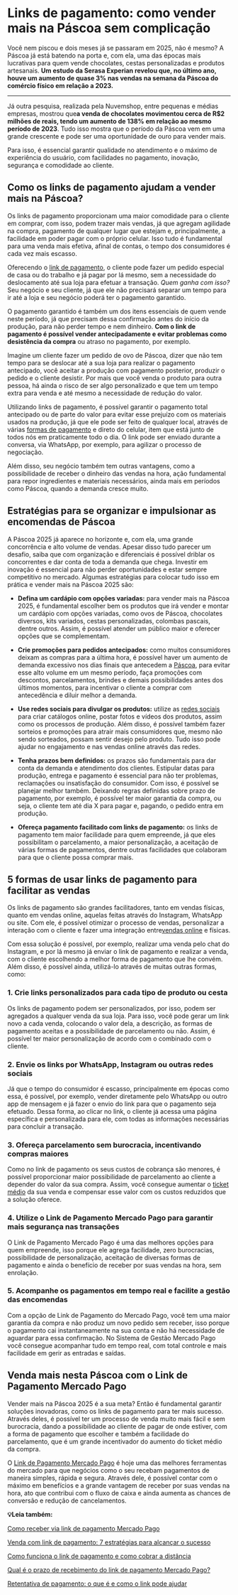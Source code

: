 # Links de pagamento: como vender mais na Páscoa sem complicação

Você nem piscou e dois meses já se passaram em 2025, não é mesmo? A Páscoa já está batendo na porta e, com ela, uma das épocas mais lucrativas para quem vende chocolates, cestas personalizadas e produtos artesanais. **Um estudo da Serasa Experian revelou que, no último ano, houve um aumento de quase 3% nas vendas na semana da Páscoa do comércio físico em relação a 2023.**

****

Já outra pesquisa, realizada pela Nuvemshop, entre pequenas e médias empresas, mostrou que**a venda de chocolates movimentou cerca de R$2 milhões de reais, tendo um aumento de 138% em relação ao mesmo período de 2023**. Tudo isso mostra que o período da Páscoa vem em uma grande crescente e pode ser uma oportunidade de ouro para vender mais.

Para isso, é essencial garantir qualidade no atendimento e o máximo de experiência do usuário, com facilidades no pagamento, inovação, segurança e comodidade ao cliente.

## **Como os links de pagamento ajudam a vender mais na Páscoa?**

Os links de pagamento proporcionam uma maior comodidade para o cliente em comprar, com isso, podem trazer mais vendas, já que agregam agilidade na compra, pagamento de qualquer lugar que estejam e, principalmente, a facilidade em poder pagar com o próprio celular. Isso tudo é fundamental para uma venda mais efetiva, afinal de contas, o tempo dos consumidores é cada vez mais escasso.

Oferecendo o [link de pagamento](https://meubolso.mercadopago.com.br/venda-e-receba-online-com-o-link-de-pagamento), o cliente pode fazer um pedido especial de casa ou do trabalho e já pagar por lá mesmo, sem a necessidade do deslocamento até sua loja para efetuar a transação. *Quem ganha com isso?* Seu negócio e seu cliente, já que ele não precisará separar um tempo para ir até a loja e seu negócio poderá ter o pagamento garantido.

O pagamento garantido é também um dos itens essenciais de quem vende neste período, já que precisam dessa confirmação antes do início da produção, para não perder tempo e nem dinheiro. **Com o link de pagamento é possível vender antecipadamente e evitar problemas como desistência da compra** ou atraso no pagamento, por exemplo.

Imagine um cliente fazer um pedido de ovo de Páscoa, dizer que não tem tempo para se deslocar até a sua loja para realizar o pagamento antecipado, você aceitar a produção com pagamento posterior, produzir o pedido e o cliente desistir. Por mais que você venda o produto para outra pessoa, há ainda o risco de ser algo personalizado e que tem um tempo extra para venda e até mesmo a necessidade de redução do valor.

Utilizando links de pagamento, é possível garantir o pagamento total antecipado ou de parte do valor para evitar esse prejuízo com os materiais usados na produção, já que ele pode ser feito de qualquer local, através de várias [formas de pagamento](https://meubolso.mercadopago.com.br/ampliar-formas-de-pagamento-no-dia-dos-pais) e direto do celular, item que está junto de todos nós em praticamente todo o dia. O link pode ser enviado durante a conversa, via WhatsApp, por exemplo, para agilizar o processo de negociação.

Além disso, seu negócio também tem outras vantagens, como a possibilidade de receber o dinheiro das vendas na hora, ação fundamental para repor ingredientes e materiais necessários, ainda mais em períodos como Páscoa, quando a demanda cresce muito.

## **Estratégias para se organizar e impulsionar as encomendas de Páscoa**

A Páscoa 2025 já aparece no horizonte e, com ela, uma grande concorrência e alto volume de vendas. Apesar disso tudo parecer um desafio, saiba que com organização e diferenciais é possível driblar os concorrentes e dar conta de toda a demanda que chega. Investir em inovação é essencial para não perder oportunidades e estar sempre competitivo no mercado. Algumas estratégias para colocar tudo isso em prática e vender mais na Páscoa 2025 são:

- **Defina um cardápio com opções variadas:** para vender mais na Páscoa 2025, é fundamental escolher bem os produtos que irá vender e montar um cardápio com opções variadas, como ovos de Páscoa, chocolates diversos, kits variados, cestas personalizadas, colombas pascais, dentre outros. Assim, é possível atender um público maior e oferecer opções que se complementam.

- **Crie promoções para pedidos antecipados:** como muitos consumidores deixam as compras para a última hora, é possível haver um aumento de demanda excessivo nos dias finais que antecedem a [Páscoa](https://meubolso.mercadopago.com.br/renda-extra-na-pascoa), para evitar esse alto volume em um mesmo período, faça promoções com descontos, parcelamentos, brindes e demais possibilidades antes dos últimos momentos, para incentivar o cliente a comprar com antecedência e diluir melhor a demanda.

- **Use redes sociais para divulgar os produtos:** utilize as [redes sociais](https://meubolso.mercadopago.com.br/estrategias-para-vender-nas-redes-sociais-durante-a-black-friday) para criar catálogos online, postar fotos e vídeos dos produtos, assim como os processos de produção. Além disso, é possível também fazer sorteios e promoções para atrair mais consumidores que, mesmo não sendo sorteados, possam sentir desejo pelo produto. Tudo isso pode ajudar no engajamento e nas vendas online através das redes.

- **Tenha prazos bem definidos:** os prazos são fundamentais para dar conta da demanda e atendimento dos clientes. Estipular datas para produção, entrega e pagamento é essencial para não ter problemas, reclamações ou insatisfação do consumidor. Com isso, é possível se planejar melhor também. Deixando regras definidas sobre prazo de pagamento, por exemplo, é possível ter maior garantia da compra, ou seja, o cliente tem até dia X para pagar e, pagando, o pedido entra em produção.

- **Ofereça pagamento facilitado com links de pagamento:** os links de pagamento tem maior facilidade para quem empreende, já que eles possibilitam o parcelamento, a maior personalização, a aceitação de várias formas de pagamentos, dentre outras facilidades que colaboram para que o cliente possa comprar mais.

## **5 formas de usar links de pagamento para facilitar as vendas**

Os links de pagamento são grandes facilitadores, tanto em vendas físicas, quanto em vendas online, aquelas feitas através do Instagram, WhatsApp ou site. Com ele, é possível otimizar o processo de vendas, personalizar a interação com o cliente e fazer uma integração entre[vendas online](https://meubolso.mercadopago.com.br/melhore-suas-vendas-online-com-assinaturas-mercado-pago) e físicas.

Com essa solução é possível, por exemplo, realizar uma venda pelo chat do Instagram, e por lá mesmo já enviar o link de pagamento e realizar a venda, com o cliente escolhendo a melhor forma de pagamento que lhe convém. Além disso, é possível ainda, utilizá-lo através de muitas outras formas, como:

### **1. Crie links personalizados para cada tipo de produto ou cesta**

Os links de pagamento podem ser personalizados, por isso, podem ser agregados a qualquer venda da sua loja. Para isso, você pode gerar um link novo a cada venda, colocando o valor dela, a descrição, as formas de pagamento aceitas e a possibilidade de parcelamento ou não. Assim, é possível ter maior personalização de acordo com o combinado com o cliente.

### **2. Envie os links por WhatsApp, Instagram ou outras redes sociais**

Já que o tempo do consumidor é escasso, principalmente em épocas como essa, é possível, por exemplo, vender diretamente pelo WhatsApp ou outro app de mensagem e já fazer o envio do link para que o pagamento seja efetuado. Dessa forma, ao clicar no link, o cliente já acessa uma página específica e personalizada para ele, com todas as informações necessárias para concluir a transação.

### **3. Ofereça parcelamento sem burocracia, incentivando compras maiores**

Como no link de pagamento os seus custos de cobrança são menores, é possível proporcionar maior possibilidade de parcelamento ao cliente a depender do valor da sua compra. Assim, você consegue aumentar o [ticket médio](https://meubolso.mercadopago.com.br/ticket-medio-troca-de-colecao) da sua venda e compensar esse valor com os custos reduzidos que a solução oferece.

### **4. Utilize o Link de Pagamento Mercado Pago para garantir mais segurança nas transações**

O Link de Pagamento Mercado Pago é uma das melhores opções para quem empreende, isso porque ele agrega facilidade, zero burocracias, possibilidade de personalização, aceitação de diversas formas de pagamento e ainda o benefício de receber por suas vendas na hora, sem enrolação.

### **5. Acompanhe os pagamentos em tempo real e facilite a gestão das encomendas**

Com a opção de Link de Pagamento do Mercado Pago, você tem uma maior garantia da compra e não produz um novo pedido sem receber, isso porque o pagamento cai instantaneamente na sua conta e não há necessidade de aguardar para essa confirmação. No Sistema de Gestão Mercado Pago você consegue acompanhar tudo em tempo real, com total controle e mais facilidade em gerir as entradas e saídas.

## **Venda mais nesta Páscoa com o Link de Pagamento Mercado Pago**

Vender mais na Páscoa 2025 é a sua meta? Então é fundamental garantir soluções inovadoras, como os links de pagamento para ter mais sucesso. Através deles, é possível ter um processo de venda muito mais fácil e sem burocracia, dando a possibilidade ao cliente de pagar de onde estiver, com a forma de pagamento que escolher e também a facilidade do parcelamento, que é um grande incentivador do aumento do ticket médio da compra.

O [Link de Pagamento Mercado Pago](https://meubolso.mercadopago.com.br/garanta-mais-seguranca-com-link-de-pagamento-mercado-pago) é hoje uma das melhores ferramentas do mercado para que negócios como o seu recebam pagamentos de maneira simples, rápida e segura. Através dele, é possível contar com o máximo em benefícios e a grande vantagem de receber por suas vendas na hora, ato que contribui com o fluxo de caixa e ainda aumenta as chances de conversão e redução de cancelamentos.

**💡Leia também:**

[Como receber via link de pagamento Mercado Pago](https://meubolso.mercadopago.com.br/receber-link-de-pagamento-mercado-pago)

[Venda com link de pagamento: 7 estratégias para alcançar o sucesso](https://meubolso.mercadopago.com.br/venda-com-link-de-pagamento)

[Como funciona o link de pagamento e como cobrar a distância](https://meubolso.mercadopago.com.br/link-de-pagamento-descubra-como-funciona-essa-maneira-de-fazer-cobrancas-a-distancia)

[Qual é o prazo de recebimento do link de pagamento Mercado Pago?](https://meubolso.mercadopago.com.br/qual-e-o-prazo-de-recebimento-do-link-de-pagamento-mercado-pago)

[Retentativa de pagamento: o que é e como o link pode ajudar](https://meubolso.mercadopago.com.br/link-retentativa-pagamento)